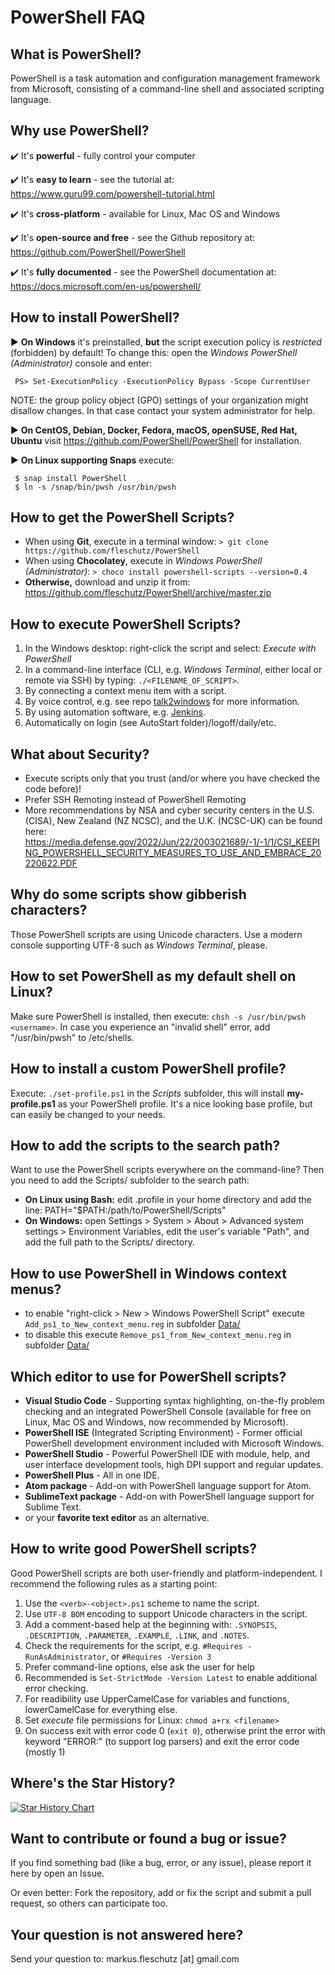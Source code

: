 PowerShell FAQ
==============

What is PowerShell?
-------------------
PowerShell is a task automation and configuration management framework from Microsoft, consisting of a command-line shell and associated scripting language. 


Why use PowerShell?
-------------------
✔️ It's **powerful** - fully control your computer

✔️ It's **easy to learn** - see the tutorial at: https://www.guru99.com/powershell-tutorial.html

✔️ It's **cross-platform** - available for Linux, Mac OS and Windows

✔️ It's **open-source and free** - see the Github repository at: https://github.com/PowerShell/PowerShell

✔️ It's **fully documented** - see the PowerShell documentation at: https://docs.microsoft.com/en-us/powershell/


How to install PowerShell?
--------------------------
▶️ **On Windows** it's preinstalled, **but** the script execution policy is *restricted* (forbidden) by default! To change this: open the *Windows PowerShell (Administrator)* console and enter:
```
 PS> Set-ExecutionPolicy -ExecutionPolicy Bypass -Scope CurrentUser
```
NOTE: the group policy object (GPO) settings of your organization might disallow changes. In that case contact your system administrator for help.
   
▶️ **On CentOS, Debian, Docker, Fedora, macOS, openSUSE, Red Hat, Ubuntu** visit https://github.com/PowerShell/PowerShell for installation.

▶️ **On Linux supporting Snaps** execute:
```
 $ snap install PowerShell
 $ ln -s /snap/bin/pwsh /usr/bin/pwsh
```

How to get the PowerShell Scripts?
----------------------------------
* When using **Git**, execute in a terminal window: `> git clone https://github.com/fleschutz/PowerShell`
* When using **Chocolatey**, execute in *Windows PowerShell (Administrator)*: `> choco install powershell-scripts --version=0.4`
* **Otherwise,** download and unzip it from: https://github.com/fleschutz/PowerShell/archive/master.zip


How to execute PowerShell Scripts?
----------------------------------
1. In the Windows desktop: right-click the script and select: *Execute with PowerShell*
2. In a command-line interface (CLI, e.g. *Windows Terminal*, either local or remote via SSH) by typing: `./<FILENAME_OF_SCRIPT>`.
3. By connecting a context menu item with a script.
4. By voice control, e.g. see repo [talk2windows](https://github.com/fleschutz/talk2windows) for more information.
5. By using automation software, e.g. [Jenkins](https://www.jenkins.io).
6. Automatically on login (see AutoStart folder)/logoff/daily/etc.


What about Security?
--------------------
* Execute scripts only that you trust (and/or where you have checked the code before)!
* Prefer SSH Remoting instead of PowerShell Remoting
* More recommendations by NSA and cyber security centers in the U.S. (CISA), New Zealand (NZ NCSC), and the U.K. (NCSC-UK) can be found here: https://media.defense.gov/2022/Jun/22/2003021689/-1/-1/1/CSI_KEEPING_POWERSHELL_SECURITY_MEASURES_TO_USE_AND_EMBRACE_20220622.PDF


Why do some scripts show gibberish characters?
----------------------------------------------
Those PowerShell scripts are using Unicode characters. Use a modern console supporting UTF-8 such as *Windows Terminal*, please.


How to set PowerShell as my default shell on Linux?
---------------------------------------------------
Make sure PowerShell is installed, then execute: `chsh -s /usr/bin/pwsh <username>`. In case you experience an "invalid shell" error, add "/usr/bin/pwsh" to /etc/shells.


How to install a custom PowerShell profile?
-------------------------------------------
Execute: `./set-profile.ps1` in the *Scripts* subfolder, this will install **my-profile.ps1** as your PowerShell profile. It's a nice looking base profile, but can easily be changed to your needs.


How to add the scripts to the search path?
------------------------------------------
Want to use the PowerShell scripts everywhere on the command-line? Then you need to add the Scripts/ subfolder to the search path:

* **On Linux using Bash:** edit .profile in your home directory and add the line: PATH="$PATH:/path/to/PowerShell/Scripts"
* **On Windows:** open Settings > System > About > Advanced system settings > Environment Variables, edit the user's variable "Path", and add the full path to the Scripts/ directory.


How to use PowerShell in Windows context menus?
-----------------------------------------------
* to enable "right-click > New > Windows PowerShell Script" execute `Add_ps1_to_New_context_menu.reg` in subfolder [Data/](../Data)
* to disable this execute `Remove_ps1_from_New_context_menu.reg` in subfolder [Data/](../Data)


Which editor to use for PowerShell scripts?
-------------------------------------------
* **Visual Studio Code** - Supporting syntax highlighting, on-the-fly problem checking and an integrated PowerShell Console (available for free on Linux, Mac OS and Windows, now recommended by Microsoft).
* **PowerShell ISE** (Integrated Scripting Environment) - Former official PowerShell development environment included with Microsoft Windows.
* **PowerShell Studio** - Powerful PowerShell IDE with module, help, and user interface development tools, high DPI support and regular updates.
* **PowerShell Plus** - All in one IDE.
* **Atom package** - Add-on with PowerShell language support for Atom.
* **SublimeText package** - Add-on with PowerShell language support for Sublime Text.
* or your **favorite text editor** as an alternative.


How to write good PowerShell scripts?
-------------------------------------
Good PowerShell scripts are both user-friendly and platform-independent. I recommend the following rules as a starting point:

1. Use the `<verb>-<object>.ps1` scheme to name the script.
2. Use `UTF-8 BOM` encoding to support Unicode characters in the script.
3. Add a comment-based help at the beginning with: `.SYNOPSIS`, `.DESCRIPTION`, `.PARAMETER`, `.EXAMPLE`, `.LINK`, and `.NOTES`.
4. Check the requirements for the script, e.g. `#Requires -RunAsAdministrator`, or `#Requires -Version 3`
5. Prefer command-line options, else ask the user for help
6. Recommended is `Set-StrictMode -Version Latest` to enable additional error checking.
7. For readibility use UpperCamelCase for variables and functions, lowerCamelCase for everything else.
8. Set *execute* file permissions for Linux: `chmod a+rx <filename>`
9. On success exit with error code 0 (`exit 0`), otherwise print the error with keyword "ERROR:" (to support log parsers) and exit the error code (mostly 1)


Where's the Star History?
-------------------------
[![Star History Chart](https://api.star-history.com/svg?repos=fleschutz/PowerShell&type=Date)](https://star-history.com/#fleschutz/PowerShell&Date)


Want to contribute or found a bug or issue?
-------------------------------------------
If you find something bad (like a bug, error, or any issue), please report it here by open an Issue.

Or even better: Fork the repository, add or fix the script and submit a pull request, so others can participate too.  


Your question is not answered here?
-----------------------------------
Send your question to: markus.fleschutz [at] gmail.com
